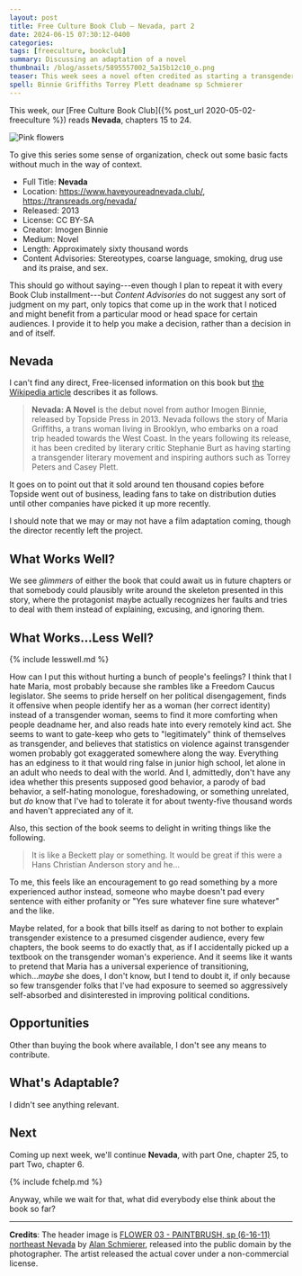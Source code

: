 ```yaml
---
layout: post
title: Free Culture Book Club — Nevada, part 2
date: 2024-06-15 07:30:12-0400
categories:
tags: [freeculture, bookclub]
summary: Discussing an adaptation of a novel
thumbnail: /blog/assets/5895557002_5a15b12c10_o.png
teaser: This week sees a novel often credited as starting a transgender literary movement.
spell: Binnie Griffiths Torrey Plett deadname sp Schmierer
---
```


This week, our [Free Culture Book Club]({% post_url 2020-05-02-freeculture %}) reads **Nevada**, chapters 15 to 24.

![Pink flowers](/blog/assets/5895557002_5a15b12c10_o.png "If this looks like a placeholder image...well, you've probably made worse assessments.")

To give this series some sense of organization, check out some basic facts without much in the way of context.

 * Full Title:  **Nevada**
 * Location:  <https://www.haveyoureadnevada.club/>, <https://transreads.org/nevada/>
 * Released:  2013
 * License:  CC BY-SA
 * Creator:  Imogen Binnie
 * Medium:  Novel
 * Length:  Approximately sixty thousand words
 * Content Advisories:  Stereotypes, coarse language, smoking, drug use and its praise, and sex.

This should go without saying---even though I plan to repeat it with every Book Club installment---but *Content Advisories* do not suggest any sort of judgment on my part, only topics that come up in the work that I noticed and might benefit from a particular mood or head space for certain audiences.  I provide it to help you make a decision, rather than a decision in and of itself.

## Nevada

I can't find any direct, Free-licensed information on this book but [the Wikipedia article](https://en.wikipedia.org/wiki/Nevada_%28Binnie_novel%29) describes it as follows.

 > **Nevada: A Novel** is the debut novel from author Imogen Binnie, released by Topside Press in 2013. Nevada follows the story of Maria Griffiths, a trans woman living in Brooklyn, who embarks on a road trip headed towards the West Coast. In the years following its release, it has been credited by literary critic Stephanie Burt as having starting a transgender literary movement and inspiring authors such as Torrey Peters and Casey Plett.

It goes on to point out that it sold around ten thousand copies before Topside went out of business, leading fans to take on distribution duties until other companies have picked it up more recently.

I should note that we may or may not have a film adaptation coming, though the director recently left the project.

## What Works Well?

We see *glimmers* of either the book that could await us in future chapters or that somebody could plausibly write around the skeleton presented in this story, where the protagonist maybe actually recognizes her faults and tries to deal with them instead of explaining, excusing, and ignoring them.

## What Works...Less Well?

{% include lesswell.md %}

How can I put this without hurting a bunch of people's feelings?  I think that I hate Maria, most probably because she rambles like a Freedom Caucus legislator.  She seems to pride herself on her political disengagement, finds it offensive when people identify her as a woman (her correct identity) instead of a transgender woman, seems to find it more comforting when people deadname her, and also reads hate into every remotely kind act.  She seems to want to gate-keep who gets to "legitimately" think of themselves as transgender, and believes that statistics on violence against transgender women probably got exaggerated somewhere along the way.  Everything has an edginess to it that would ring false in junior high school, let alone in an adult who needs to deal with the world.  And I, admittedly, don't have any idea whether this presents supposed good behavior, a parody of bad behavior, a self-hating monologue, foreshadowing, or something unrelated, but *do* know that I've had to tolerate it for about twenty-five thousand words and haven't appreciated any of it.

Also, this section of the book seems to delight in writing things like the following.

 > It is like a Beckett play or something. It would be great if this were a Hans Christian Anderson story and he...

To me, this feels like an encouragement to go read something by a more experienced author instead, someone who maybe doesn't pad every sentence with either profanity or "Yes sure whatever fine sure whatever" and the like.

Maybe related, for a book that bills itself as daring to not bother to explain transgender existence to a presumed cisgender audience, every few chapters, the book seems to do exactly that, as if I accidentally picked up a textbook on the transgender woman's experience.  And it seems like it wants to pretend that Maria has a universal experience of transitioning, which...*maybe* she does, I don't know, but I tend to doubt it, if only because so few transgender folks that I've had exposure to seemed so aggressively self-absorbed and disinterested in improving political conditions.

## Opportunities

Other than buying the book where available, I don't see any means to contribute.

## What's Adaptable?

I didn't see anything relevant.

## Next

Coming up next week, we'll continue **Nevada**, with part One, chapter 25, to part Two, chapter 6.

{% include fchelp.md %}

Anyway, while we wait for that, what did everybody else think about the book so far?

* * *

**Credits**:  The header image is [FLOWER 03 - PAINTBRUSH, sp (6-16-11) northeast Nevada](https://www.flickr.com/photos/8101022@N05/5895557002) by [Alan Schmierer](https://www.flickr.com/photos/sloalan/), released into the public domain by the photographer.  The artist released the actual cover under a non-commercial license.
